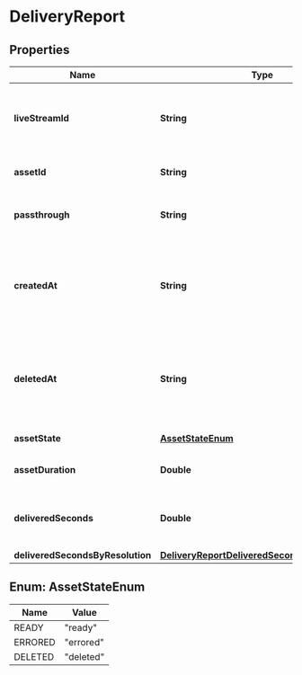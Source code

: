 

# DeliveryReport

## Properties

Name | Type | Description | Notes
------------ | ------------- | ------------- | -------------
**liveStreamId** | **String** | Unique identifier for the live stream that created the asset. |  [optional]
**assetId** | **String** | Unique identifier for the asset. |  [optional]
**passthrough** | **String** | The &#x60;passthrough&#x60; value for the asset. |  [optional]
**createdAt** | **String** | Time at which the asset was created. Measured in seconds since the Unix epoch. |  [optional]
**deletedAt** | **String** | If exists, time at which the asset was deleted. Measured in seconds since the Unix epoch. |  [optional]
**assetState** | [**AssetStateEnum**](#AssetStateEnum) | The state of the asset. |  [optional]
**assetDuration** | **Double** | The duration of the asset in seconds. |  [optional]
**deliveredSeconds** | **Double** | Total number of delivered seconds during this time window. |  [optional]
**deliveredSecondsByResolution** | [**DeliveryReportDeliveredSecondsByResolution**](DeliveryReportDeliveredSecondsByResolution.md) |  |  [optional]



## Enum: AssetStateEnum

Name | Value
---- | -----
READY | &quot;ready&quot;
ERRORED | &quot;errored&quot;
DELETED | &quot;deleted&quot;



